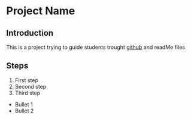# Project Name

## Introduction
This is a project trying to guide students trought [github](https://www.github.com) and readMe files

## Steps
1. First step
2. Second step
3. Third step

- Bullet 1
- Bullet 2